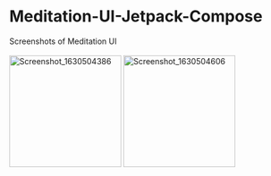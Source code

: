 # Meditation-UI-Jetpack-Compose
Screenshots of Meditation UI
<br>
<br>
<img src="https://user-images.githubusercontent.com/86999890/131685429-c0eea259-62e9-44aa-9b4e-04948860379a.png" alt="Screenshot_1630504386" width="200"/>
<img src="https://user-images.githubusercontent.com/86999890/131685245-dd587119-19b7-4e74-ad0a-540dc843ac2b.png" alt="Screenshot_1630504606" width="200"/>

